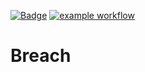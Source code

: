 [![Badge](https://img.shields.io/badge/version-v1.4%E2%80%90beta-blue.svg)](https://github.com/hitesh-temp-account/Breach/blob/main/gradle.properties#L26)
[![example workflow](https://github.com/hitesh-temp-account/Breach/actions/workflows/main.yml/badge.svg)](https://github.com/hitesh-temp-account/Breach/actions/workflows/main.yml)

# Breach
